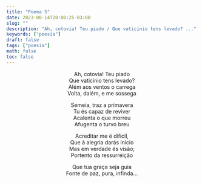 ```yaml
---
title: "Poema 5"
date: 2023-08-14T20:00:25-03:00
slug: ""
description: "Ah, cotovia! Teu piado / Que vaticínio tens levado? ..."
keywords: ["poesia"]
draft: false
tags: ["poesia"]
math: false
toc: false
---
```


<div style="text-align: center">
Ah, cotovia! Teu piado<br>
Que vaticínio tens levado?<br>
Além aos ventos o carrega<br>
Volta, dalém, e me sossega<br>

Semeia, traz a primavera<br>
Tu és capaz de reviver<br>
Acalenta o que morreu<br>
Afugenta o turvo breu<br>

Acreditar me é difícil,<br>
Que à alegria darás início<br>
Mas em verdade és visão;<br>
Portento da ressurreição<br>

Que tua graça seja guia<br>
Fonte de paz, pura, infinda...<br>
</div>
